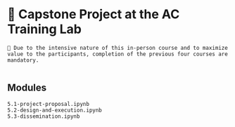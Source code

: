 # 🏢 Capstone Project at the AC Training Lab

```{note}
🔑 Due to the intensive nature of this in-person course and to maximize value to the participants, completion of the previous four courses are mandatory.
```

```{include} description.md
```

## Modules

```{nbgallery}
5.1-project-proposal.ipynb
5.2-design-and-execution.ipynb
5.3-dissemination.ipynb
```
